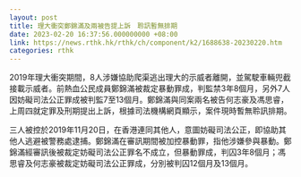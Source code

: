 ```yaml
---
layout: post
title: 理大衝突鄭錦滿及兩被告提上訴　聆訊暫無排期
date: 2023-02-20 16:37:56.000000000 +08:00
link: https://news.rthk.hk/rthk/ch/component/k2/1688638-20230220.htm
categories: rthk
---
```


2019年理大衝突期間，8人涉嫌協助爬渠逃出理大的示威者離開，並駕駛車輛兜截接載示威者。前熱血公民成員鄭錦滿被裁定暴動罪成，判監禁3年8個月，另外7人因妨礙司法公正罪成被判監7至13個月。鄭錦滿與同案兩名被告何志豪及馮思睿，上周四就定罪及刑期提出上訴，根據司法機構網頁顯示，案件現時暫無聆訊排期。

三人被控於2019年11月20日，在香港連同其他人，意圖妨礙司法公正，即協助其他人逃避被警務處逮捕。鄭錦滿在審訊期間被加控暴動罪，指他涉嫌參與暴動。鄭錦滿經審訊後被裁定妨礙司法公正罪名不成立，但暴動罪成，判囚3年8個月；馮思睿及何志豪被裁定妨礙司法公正罪成，分別被判囚12個月及13個月。
